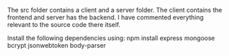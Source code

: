 The src folder contains a client and a server folder.
The client contains the frontend and server has the backend.
I have commented everything relevant to the source code there itself.


Install the following dependencies using: npm install express mongoose bcrypt jsonwebtoken body-parser
